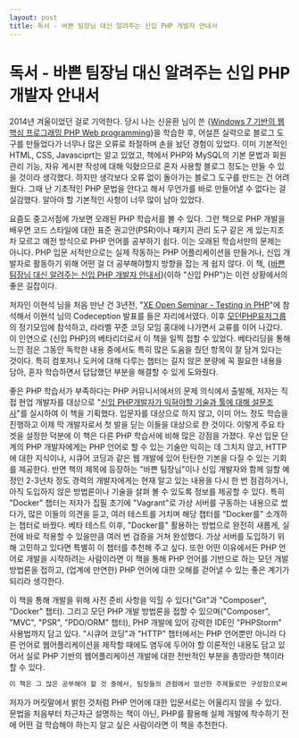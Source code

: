 ```yaml
---
layout: post
title: 독서 - 바쁜 팀장님 대신 알려주는 신입 PHP 개발자 안내서
---
```


# 독서 - 바쁜 팀장님 대신 알려주는 신입 PHP 개발자 안내서

2014년 겨울이었던 걸로 기억한다. 당시 나는 신윤환 님이 쓴 {[Windows 7 기반의 웹 핵심 프로그래밍 PHP Web programming](http://www.aladin.co.kr/shop/wproduct.aspx?ItemId=7353541)}을 학습한 후, 어설픈 실력으로 블로그 도구를 만들었다가 너무나 많은 오류로 좌절하며 손을 놨던 경험이 있었다. 이미 기본적인 HTML, CSS, Javasciprt는 알고 있었고, 책에서 PHP와 MySQL의 기본 문법과 회원 관리 기능, 자유 게시판 작성에 대해 익혔으므로 혼자 사용할 블로그 정도는 만들 수 있을 것이라 생각했다. 하지만 생각보다 오류 없이 돌아가는 블로그 도구를 만드는 건 어려웠다. 그때 난 기초적인 PHP 문법을 안다고 해서 무언가를 바로 만들어낼 수 없다는 걸 실감했다. 알아야 할 기본적인 사항이 너무 많이 남아 있었다.

요즘도 중고서점에 가보면 오래된 PHP 학습서를 볼 수 있다. 그런 책으로 PHP 개발을 배우면 코드 스타일에 대한 표준 권고안(PSR)이나 패키지 관리 도구 같은 게 있는지조차 모르고 예전 방식으로 PHP 언어를 공부하기 쉽다. 이는 오래된 학습서만의 문제는 아니다. PHP 입문 서적만으로는 실제 작동하는 PHP 어플리케이션을 만들거나, 신입 개발자로 활동하기 위해 어떤 걸 더 공부해야할지 방향을 잡는 게 쉽지 않다. 이 책, {[바쁜 팀장님 대신 알려주는 신입 PHP 개발자 안내서](https://uptodatebookspub.com/books/9791196276607)}(이하 "신입 PHP")는 이런 상황에서의 좋은 길잡이다.

저자인 이현석 님을 처음 만난 건 3년전, "[XE Open Seminar - Testing in PHP](https://www.xpressengine.com/index.php?mid=devlog&category=22686230&document_srl=22972401)"에 참석해서 이현석 님의 Codeception 발표를 들은 자리에서였다. 이후 [모던PHP유저그룹](https://www.facebook.com/groups/655071604594451/)의 정기모임에 참석하고, 라라벨 꾸준 코딩 모임 홍대에 나가면서 교류를 이어 나갔다. 이 인연으로 {신입 PHP}의 베타리더로서 이 책을 일찍 접할 수 있었다. 베타리딩을 통해 느낀 점은 그동안 독학한 내용 중에서도 특히 많은 도움을 줬던 항목이 잘 담겨 있다는 것이다. 특히 컴포저나 도커에 대해 다루는 챕터는 길지 않은 분량에 꼭 필요한 내용을 담아, 혼자 학습하면서 답답했던 부분을 해결할 수 있게 도와줬다.

좋은 PHP 학습서가 부족하다는 PHP 커뮤니서에서의 문제 의식에서 출발해, 저자는 직접 현업 개발자를 대상으로 "[신입 PHP개발자가 익혀야할 기술과 툴에 대해 설문조사](http://leehyunseok.com/?p=2764)"를 실시하여 이 책을 기획했다. 입문자를 대상으로 하지 않고, 이미 어느 정도 학습을 진행하고 이제 막 개발자로서 첫 발을 딛는 이들을 대상으로 한 것이다. 이렇게 주요 타겟을 설정한 덕분에 이 책은 다른 PHP 학습서에 비해 많은 강점을 가졌다. 우선 입문 단계의 PHP 개발자에게는 PHP 언어로 할 수 있는 기술만 익히는 데 그치지 않고, HTTP에 대한 지식이나, 시큐어 코딩과 같은 웹 개발에 있어 탄탄한 기본을 다질 수 있는 기회를 제공한다. 반면 책의 제목에 등장하는 "바쁜 팀장님"이나 신입 개발자와 함께 일할 예정인 2-3년차 정도 경력의 개발자에게는 현재 알고 있는 내용을 다시 한 번 점검하거나, 아직 도입하지 않은 방법론이나 기술을 살펴 볼 수 있도록 정보를 제공할 수 있다. 특히 "Docker" 챕터는 저자가 집필 초기에 "Vagrant"로 가상 서버를 구동하는 내용으로 썼다가, 많은 이들의 의견을 듣고, 여러 테스트를 거치며 해당 챕터를 "Docker를" 소개하는 챕터로 바꿨다. 베타 테스트 이후, "Docker를" 활용하는 방법으로 완전히 새롭게, 실전에 바로 적용할 수 있을만큼 여러 번 검증을 거쳐 완성했다. 가상 서버를 도입하기 위해 고민하고 있다면 특별히 이 챕터를 추천해 주고 싶다. 또한 어떤 이유에서든 PHP 언어로 개발을 시작하려는 사람이라면 이 책을 통해 PHP 언어를 기반으로 하는 모던 개발방법론을 접하고, (업계에 만연한) PHP 언어에 대한 오해를 걷어낼 수 있는 좋은 계기가 되리라 생각한다.

이 책을 통해 개발을 위해 사전 준비 사항을 익힐 수 있다("Git"과 "Composer", "Docker" 챕터). 그리고 모던 PHP 개발 방법론을 접할 수 있으며("Composer", "MVC", "PSR", "PDO/ORM" 챕터), PHP 개발에 있어 강력한 IDE인 "PHPStorm" 사용법까지 담고 있다. "시큐어 코딩"과 "HTTP" 챕터에서는 PHP 언어뿐만 아니라 다른 언어로 웹어플리케이션을 제작할 때에도 염두에 두어야 할 이론적인 내용도 담고 있어서 실로 PHP 기반의 웹어플리케이션 개발에 대한 전반적인 부분을 총망라한 책이라 할 수 있다.

```md
이 책은 그 많은 공부해야 할 것 중에서, 팀장들의 관점에서 엄선한 주제들로만 구성함으로써 오히려 신입 PHP 개발자가 빨리 일할만한 동료로 성장하는 데 도움을 줄 수 있을 거로 생각합니다. — "들어가며" 중
```

저자가 머릿말에서 밝힌 것처럼 PHP 언어에 대한 입문서로는 어울리지 않을 수 있다. 문법을 처음부터 차근차근 설명하는 책이 아닌, PHP를 활용해 실제 개발에 착수하기 전에 어떤 걸 학습해야 하는지 알고 싶은 사람이라면 이 책을 추천한다.
